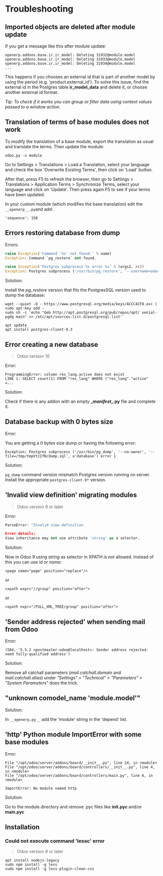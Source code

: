 # Troubleshooting

## Imported objects are deleted after module update

If you get a message like this after module update:

```text
openerp.addons.base.ir.ir_model: Deleting 31932@module.model
openerp.addons.base.ir.ir_model: Deleting 31933@module.model
openerp.addons.base.ir.ir_model: Deleting 31934@module.model
...
```

This happens if you chooses an external id that is part of another model by using the period (e.g. 'product.external_id'). To solve this issue, find the external id in the Postgres table **ir_model_data** and delete it, or choose another external id format.

_Tip: To check if it works you can group or filter data using context values passed to a window action._

## Translation of terms of base modules does not work

To modify the translation of a base module, export the translation as usual and translate the terms. Then update the module:

```
odoo.py -u module
```

Go to Settings > Translations > Load a Translation, select your language and check the box 'Overwrite Existing Terms', then click on 'Load' button.

After that, press F5 to refresh the browser, then go to Settings > Translations > Application Terms > Synchronize Terms, select your language and click on 'Update'. Then press again F5 to see if your terms have been updated.

In your custom module (which modifies the base translation) edit the `__openerp__.py`and add:

```
'sequence': 150
```

## Errors restoring database from dump

Errors:

```python
raise Exception('Command `%s` not found.' % name)
Exception: Command `pg_restore` not found.
```

```python
raise Exception('Postgres subprocess %s error %s' % (args2, rc))
Exception: Postgres subprocess ('/usr/bin/pg_restore', '--username=odoo', '--host=localhost', u'--dbname=dbname', '--no-owner', '/tmp/tmpxTpUyL') error 1
```

Solution:

Install the _pg_restore_ version that fits the PostgresSQL version used to dump the database:

```
wget --quiet -O - https://www.postgresql.org/media/keys/ACCC4CF8.asc | sudo apt-key add -
sudo sh -c 'echo "deb http://apt.postgresql.org/pub/repos/apt/ xenial-pgdg main" >> /etc/apt/sources.list.d/postgresql.list'

apt update
apt install postgres-client-9.3
```

## Error creating a new database

> Odoo version 10

Error:
```
ProgrammingError: column res_lang.active does not exist
LINE 1: SELECT count(1) FROM "res_lang" WHERE ("res_lang"."active" =...
```

Solution:

Check if there is any addon with an empty **\__manifest__.py** file and complete it.

## Database backup with 0 bytes size

Error:

You are getting a 0 bytes size dump or having the following error:

```
Exception: Postgres subprocess ('/usr/bin/pg_dump', '--no-owner', '--file=/tmp/tmpVtzIfN/dump.sql', u'database') error 1
```

Solution:

`pg_dump` command version mismatch Postgres version running on server. Install the appropriate `postgres-client-9*` version.

## 'Invalid view definition' migrating modules

> Odoo version 9 or later

Error:

```python
ParseError: "Invalid view definition

Error details:
View inheritance may not use attribute 'string' as a selector.
```

Solution:

Now in Odoo 9 using _string_ as selector in XPATH is not allowed. Instead of this you can use _id_ or _name_:

```
<page name="page" position="replace"/>
```

or

```
<xpath expr="//group" position="after">
```

or

```
<xpath expr="/FULL_XML_TREE/group" position="after">
```

## 'Sender address rejected' when sending mail from Odoo

Error:

```
(504, '5.5.2 <postmaster-odoo@localhost>: Sender address rejected: need fully-qualified address')
```

Solution:

Remove all catchall parameters (_mail.catchall.domain_ and _mail.catchall.alias_) under _"Settings" > "Technical" > "Parameters" > "System Parameters"_ does the trick.

## "unknown comodel_name 'module.model'"

Solution:

In `__openerp.py__` add the 'module' string in the 'depend' list.

## 'http' Python module ImportError with some base modules

Error:
```
File "/opt/odoo/server/addons/board/__init__.py", line 24, in <module>
File "/opt/odoo/server/addons/board/controllers/__init__.py", line 4, in <module>
File "/opt/odoo/server/addons/board/controllers/main.py", line 6, in <module>

ImportError: No module named http
```

Solution:

Go to the module directory and remove .pyc files like **__init__.pyc** and/or **main.pyc**

## Installation

### Could not execute command 'lessc' error

> Odoo version 9 or later

```
apt install nodejs-legacy
sudo npm install -g less
sudo npm install -g less-plugin-clean-css
```
